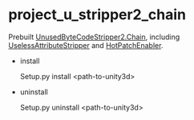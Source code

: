 # project_u_stripper2_chain

Prebuilt [UnusedByteCodeStripper2.Chain](https://github.com/xiaobin83/Unity3D.UnusedBytecodeStripper2.Chain), 
including [UselessAttributeStripper](https://github.com/xiaobin83/Unity3D.UselessAttributeStripper) 
and [HotPatchEnabler](https://github.com/xiaobin83/Unity3D.HotPatchEnabler).

* install

  Setup.py install \<path-to-unity3d\>

* uninstall

  Setup.py uninstall \<path-to-unity3d\>

